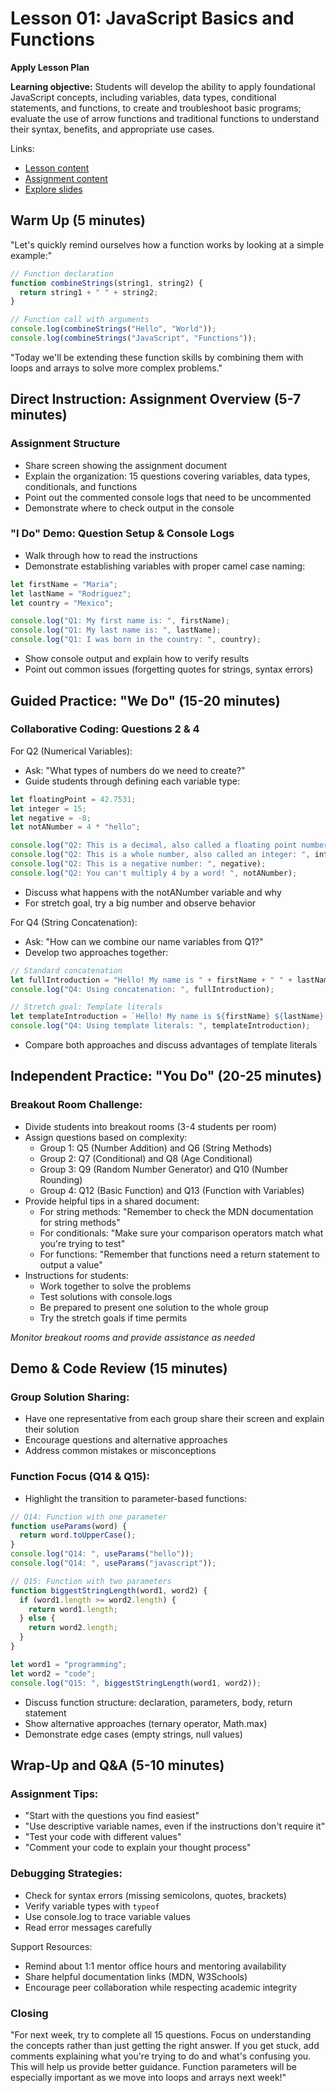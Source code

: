 # Lesson 01: JavaScript Basics and Functions
**Apply Lesson Plan**

**Learning objective:** Students will develop the ability to apply foundational JavaScript concepts, including variables, data types, conditional statements, and functions, to create and troubleshoot basic programs; evaluate the use of arrow functions and traditional functions to understand their syntax, benefits, and appropriate use cases.

Links: 
  * [Lesson content](https://classes.codethedream.org/course/intro-to-programming-v5/kepler?week=1&lesson=JavaScript+Basics+and+Functions)
  * [Assignment content](https://codesandbox.io/p/sandbox/lesson-1-javascript-basics-and-functions-2025-nrfx4t?file=/src/index.mjs:1,1)
  * [Explore slides](https://github.com/Code-the-Dream-School/intro-guidebook/blob/main/group-session-slides/v5/CTD%20Intro%20Week%201%20-%20v5.pdf)

## Warm Up (5 minutes)

"Let's quickly remind ourselves how a function works by looking at a simple example:"

```javascript
// Function declaration
function combineStrings(string1, string2) {
  return string1 + " " + string2;
}

// Function call with arguments
console.log(combineStrings("Hello", "World"));
console.log(combineStrings("JavaScript", "Functions"));
```

"Today we'll be extending these function skills by combining them with loops and arrays to solve more complex problems."

## Direct Instruction: Assignment Overview (5-7 minutes)

### Assignment Structure
  * Share screen showing the assignment document
  * Explain the organization: 15 questions covering variables, data types, conditionals, and functions
  * Point out the commented console logs that need to be uncommented
  * Demonstrate where to check output in the console

### "I Do" Demo: Question Setup & Console Logs

  * Walk through how to read the instructions
  * Demonstrate establishing variables with proper camel case naming:

```javascript
let firstName = "Maria";
let lastName = "Rodriguez";
let country = "Mexico";

console.log("Q1: My first name is: ", firstName);
console.log("Q1: My last name is: ", lastName);
console.log("Q1: I was born in the country: ", country);
```

  * Show console output and explain how to verify results
  * Point out common issues (forgetting quotes for strings, syntax errors)

## Guided Practice: "We Do" (15-20 minutes)

### Collaborative Coding: Questions 2 & 4

For Q2 (Numerical Variables):

  * Ask: "What types of numbers do we need to create?"
  * Guide students through defining each variable type:

```javascript
let floatingPoint = 42.7531;
let integer = 15;
let negative = -8;
let notANumber = 4 * "hello";

console.log("Q2: This is a decimal, also called a floating point number: ", floatingPoint);
console.log("Q2: This is a whole number, also called an integer: ", integer);
console.log("Q2: This is a negative number: ", negative);
console.log("Q2: You can't multiply 4 by a word! ", notANumber);
```

  * Discuss what happens with the notANumber variable and why
  * For stretch goal, try a big number and observe behavior

For Q4 (String Concatenation):

  * Ask: "How can we combine our name variables from Q1?"
  * Develop two approaches together:

```javascript
// Standard concatenation
let fullIntroduction = "Hello! My name is " + firstName + " " + lastName + " and I was born in " + country;
console.log("Q4: Using concatenation: ", fullIntroduction);

// Stretch goal: Template literals
let templateIntroduction = `Hello! My name is ${firstName} ${lastName} and I was born in ${country}`;
console.log("Q4: Using template literals: ", templateIntroduction);
```

  * Compare both approaches and discuss advantages of template literals

## Independent Practice: "You Do" (20-25 minutes)

### Breakout Room Challenge: 

  * Divide students into breakout rooms (3-4 students per room)
  * Assign questions based on complexity:
    * Group 1: Q5 (Number Addition) and Q6 (String Methods)
    * Group 2: Q7 (Conditional) and Q8 (Age Conditional)
    * Group 3: Q9 (Random Number Generator) and Q10 (Number Rounding)
    * Group 4: Q12 (Basic Function) and Q13 (Function with Variables)
  * Provide helpful tips in a shared document:
      * For string methods: "Remember to check the MDN documentation for string methods"
      * For conditionals: "Make sure your comparison operators match what you're trying to test"
      * For functions: "Remember that functions need a return statement to output a value"
  * Instructions for students:
    * Work together to solve the problems
    * Test solutions with console.logs
    * Be prepared to present one solution to the whole group
    * Try the stretch goals if time permits

*Monitor breakout rooms and provide assistance as needed*

## Demo & Code Review (15 minutes)

### Group Solution Sharing:
  * Have one representative from each group share their screen and explain their solution
  * Encourage questions and alternative approaches
  * Address common mistakes or misconceptions

### Function Focus (Q14 & Q15):
  * Highlight the transition to parameter-based functions:

```javascript
// Q14: Function with one parameter
function useParams(word) {
  return word.toUpperCase();
}
console.log("Q14: ", useParams("hello"));
console.log("Q14: ", useParams("javascript"));

// Q15: Function with two parameters
function biggestStringLength(word1, word2) {
  if (word1.length >= word2.length) {
    return word1.length;
  } else {
    return word2.length;
  }
}

let word1 = "programming";
let word2 = "code";
console.log("Q15: ", biggestStringLength(word1, word2));
```

  * Discuss function structure: declaration, parameters, body, return statement
  * Show alternative approaches (ternary operator, Math.max)
  * Demonstrate edge cases (empty strings, null values)

## Wrap-Up and Q&A (5-10 minutes)
### Assignment Tips:
  * "Start with the questions you find easiest"
  * "Use descriptive variable names, even if the instructions don't require it"
  * "Test your code with different values"
  * "Comment your code to explain your thought process"

### Debugging Strategies:
  * Check for syntax errors (missing semicolons, quotes, brackets)
  * Verify variable types with `typeof`
  * Use console.log to trace variable values
  * Read error messages carefully

Support Resources:
  * Remind about 1:1 mentor office hours and mentoring availability
  * Share helpful documentation links (MDN, W3Schools)
  * Encourage peer collaboration while respecting academic integrity

### Closing
"For next week, try to complete all 15 questions. Focus on understanding the concepts rather than just getting the right answer. If you get stuck, add comments explaining what you're trying to do and what's confusing you. This will help us provide better guidance. Function parameters will be especially important as we move into loops and arrays next week!"
